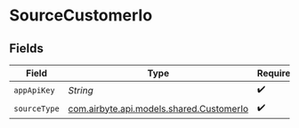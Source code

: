 # SourceCustomerIo


## Fields

| Field                                                                         | Type                                                                          | Required                                                                      | Description                                                                   |
| ----------------------------------------------------------------------------- | ----------------------------------------------------------------------------- | ----------------------------------------------------------------------------- | ----------------------------------------------------------------------------- |
| `appApiKey`                                                                   | *String*                                                                      | :heavy_check_mark:                                                            | N/A                                                                           |
| `sourceType`                                                                  | [com.airbyte.api.models.shared.CustomerIo](../../models/shared/CustomerIo.md) | :heavy_check_mark:                                                            | N/A                                                                           |